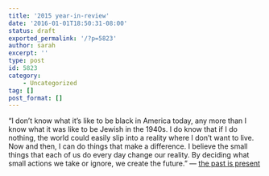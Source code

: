 ```yaml
---
title: '2015 year-in-review'
date: '2016-01-01T18:50:31-08:00'
status: draft
exported_permalink: '/?p=5823'
author: sarah
excerpt: ''
type: post
id: 5823
category:
    - Uncategorized
tag: []
post_format: []
---
```

“I don’t know what it’s like to be black in America today, any more than I know what it was like to be Jewish in the 1940s. I do know that if I do nothing, the world could easily slip into a reality where I don’t want to live. Now and then, I can do things that make a difference. I believe the small things that each of us do every day change our reality. By deciding what small actions we take or ignore, we create the future.” — [the past is present](https://www.ultrasaurus.com/2015/01/past-present/)